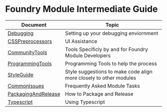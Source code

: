 # Foundry Module Intermediate Guide

Document | Topic
------------ | -------------
[Debugging](Documentation/Debugging.md) | Setting up your debugging enviornment
[CSSPreprocessors](Documentation/Debugging.md) | UI Assistance
[CommunityTools](Documentation/CommunityTools.md) | Tools Specificly by and for Foundry Module Developers
[ProgrammingTools](Documentation/ToolsAndIdes.md) | Programming Tools to help the process
[StyleGuide](Documentation/Style.md) | Style suggestions to make code align more closely to other modules
[CommonIssues](Documentation/CommonDev.md) | Frequently Asked Module Tasks
[PackagingAndRelease](Documentation/PackagingAndRelease.md) | How to Package and Release
[Typescript](Documentation/Typescript.md) | Using Typescript
